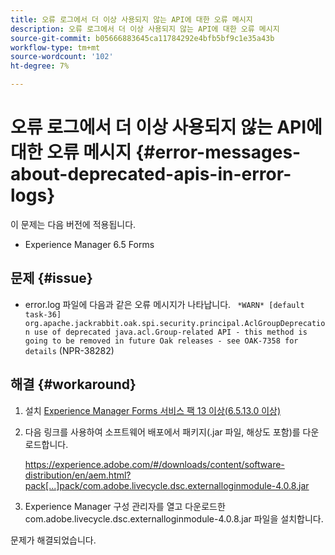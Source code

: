 ```yaml
---
title: 오류 로그에서 더 이상 사용되지 않는 API에 대한 오류 메시지
description: 오류 로그에서 더 이상 사용되지 않는 API에 대한 오류 메시지
source-git-commit: b05666883645ca11784292e4bfb5bf9c1e35a43b
workflow-type: tm+mt
source-wordcount: '102'
ht-degree: 7%

---
```



# 오류 로그에서 더 이상 사용되지 않는 API에 대한 오류 메시지 {#error-messages-about-deprecated-apis-in-error-logs}

이 문제는 다음 버전에 적용됩니다.

* Experience Manager 6.5 Forms

## 문제 {#issue}

* error.log 파일에 다음과 같은 오류 메시지가 나타납니다.
   ` *WARN* [default task-36] org.apache.jackrabbit.oak.spi.security.principal.AclGroupDeprecation use of deprecated java.acl.Group-related API - this method is going to be removed in future Oak releases - see OAK-7358 for details` (NPR-38282)

## 해결 {#workaround}

1. 설치 [Experience Manager Forms 서비스 팩 13 이상(6.5.13.0 이상)](https://experienceleague.adobe.com/docs/experience-manager-65/release-notes/release-notes.html)
1. 다음 링크를 사용하여 소프트웨어 배포에서 패키지(.jar 파일, 해상도 포함)를 다운로드합니다.

   https://experience.adobe.com/#/downloads/content/software-distribution/en/aem.html?pack[...]pack/com.adobe.livecycle.dsc.externalloginmodule-4.0.8.jar

1. Experience Manager 구성 관리자를 열고 다운로드한 com.adobe.livecycle.dsc.externalloginmodule-4.0.8.jar 파일을 설치합니다.

문제가 해결되었습니다.